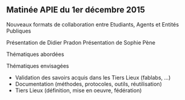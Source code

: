 ## Matinée APIE du 1er décembre 2015

Nouveaux formats de collaboration entre Etudiants, Agents et Entités Publiques

Présentation de Didier Pradon
Présentation de Sophie Pène

Thématiques abordées

Thématiques envisagées 
- Validation des savoirs acquis dans les Tiers Lieux (fablabs, ...)
- Documentation (méthodes, protocoles, outils, réutilisation)
- Tiers Lieux (définition, mise en oeuvre, fédération)
